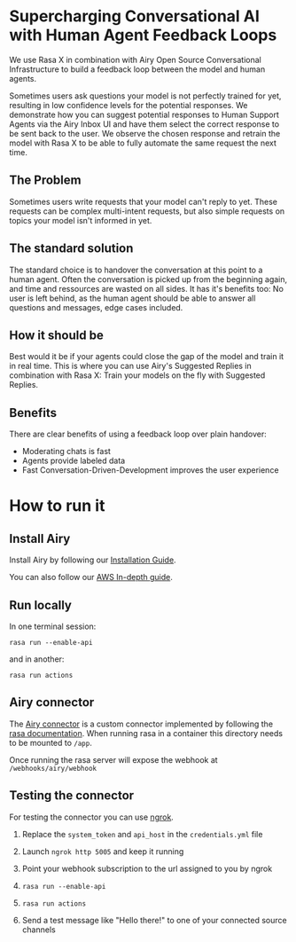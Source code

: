 # Supercharging Conversational AI with Human Agent Feedback Loops

We use Rasa X in combination with Airy Open Source Conversational Infrastructure to build a feedback loop between the model and human agents.

Sometimes users ask questions your model is not perfectly trained for yet, resulting in low confidence levels for the potential responses. We demonstrate how you can suggest potential responses to Human Support Agents via the Airy Inbox UI and have them select the correct response to be sent back to the user. We observe the chosen response and retrain the model with Rasa X to be able to fully automate the same request the next time.


## The Problem

Sometimes users write requests that your model can't reply to yet. These requests can be complex multi-intent requests, but also simple requests on topics your model isn't informed in yet.


## The standard solution

The standard choice is to handover the conversation at this point to a human agent. Often the conversation is picked up from the beginning again, and time and ressources are wasted on all sides. It has it's benefits too: No user is left behind, as the human agent should be able to answer all questions and messages, edge cases included.


## How it should be

Best would it be if your agents could close the gap of the model and train it in real time. This is where you can use Airy's Suggested Replies in combination with Rasa X: Train your models on the fly with Suggested Replies.


## Benefits

There are clear benefits of using a feedback loop over plain handover:

- Moderating chats is fast
- Agents provide labeled data
- Fast Conversation-Driven-Development improves the user experience

# How to run it

## Install Airy

Install Airy by following our [Installation Guide](https://airy.co/docs/core/getting-started/installation/introduction).

You can also follow our [AWS In-depth guide](https://blog.airy.co/tutorial-airy-installation-aws/).

## Run locally

In one terminal session:

```shell script
rasa run --enable-api
```

and in another:

```shell script
rasa run actions
```

## Airy connector

The [Airy connector](./channels/airy.py) is a custom connector implemented by following the [rasa documentation](https://rasa.com/docs/rasa/user-guide/connectors/custom-connectors/). When running rasa in a container this directory needs to be mounted to `/app`.

Once running the rasa server will expose the webhook at `/webhooks/airy/webhook` 

## Testing the connector

For testing the connector you can use [ngrok](https://ngrok.com/). 

1) Replace the `system_token` and `api_host` in the `credentials.yml` file

2) Launch `ngrok http 5005` and keep it running

3) Point your webhook subscription to the url assigned to you by ngrok

4) `rasa run --enable-api`

5) `rasa run actions`

6) Send a test message like "Hello there!" to one of your connected source channels

